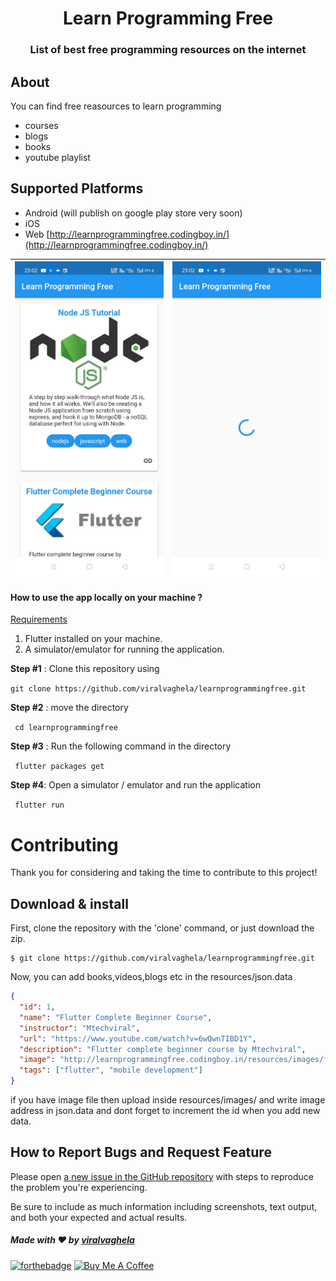 <h1 align="center">Learn Programming Free</h1>
<h3 align="center">List of best free programming resources on the internet</h3>

## About

You can find free reasources to learn programming

- courses
- blogs
- books
- youtube playlist

## Supported Platforms

- Android (will publish on google play store very soon)
- iOS
- Web [http://learnprogrammingfree.codingboy.in/](http://learnprogrammingfree.codingboy.in/)

| ![1](screenshots/img1.jpg) | ![2](screenshots/img2.jpg) |
| :------------------------: | :------------------------: |


#### How to use the app locally on your machine ?

<u>Requirements</u>

1. Flutter installed on your machine.
2. A simulator/emulator for running the application.

**Step #1** : Clone this repository using

`git clone https://github.com/viralvaghela/learnprogrammingfree.git`

**Step #2** : move the directory

` cd learnprogrammingfree`

**Step #3** : Run the following command in the directory

` flutter packages get`

**Step #4**: Open a simulator / emulator and run the application

` flutter run`

# Contributing

Thank you for considering and taking the time to contribute to this project!

## Download & install

First, clone the repository with the 'clone' command, or just download the zip.

```
$ git clone https://github.com/viralvaghela/learnprogrammingfree.git
```

Now, you can add books,videos,blogs etc in the resources/json.data

```json
{
  "id": 1,
  "name": "Flutter Complete Beginner Course",
  "instructor": "Mtechviral",
  "url": "https://www.youtube.com/watch?v=6wQwnTIBD1Y",
  "description": "Flutter complete beginner course by Mtechviral",
  "image": "http://learnprogrammingfree.codingboy.in/resources/images/flutter.png",
  "tags": ["flutter", "mobile development"]
}
```

if you have image file then upload inside resources/images/ and write image address in json.data and dont forget to increment the id when you add new data.

## How to Report Bugs and Request Feature

Please open [a new issue in the GitHub repository](https://github.com/viralvaghela/learnprogrammingfree/issues) with steps to reproduce the problem you're experiencing.

Be sure to include as much information including screenshots, text output, and both your expected and actual results.

##### Made with ♥ by <a href="https://github.com/viralvaghela">viralvaghela</a>

[![forthebadge](https://forthebadge.com/images/badges/built-with-love.svg)](https://github.com/viralvaghela)
<a href="https://www.buymeacoffee.com/codingboy" target="_blank"><img src="https://cdn.buymeacoffee.com/buttons/v2/default-blue.png" alt="Buy Me A Coffee" style="height:30 px !important;width: 90px !important;" ></a>
